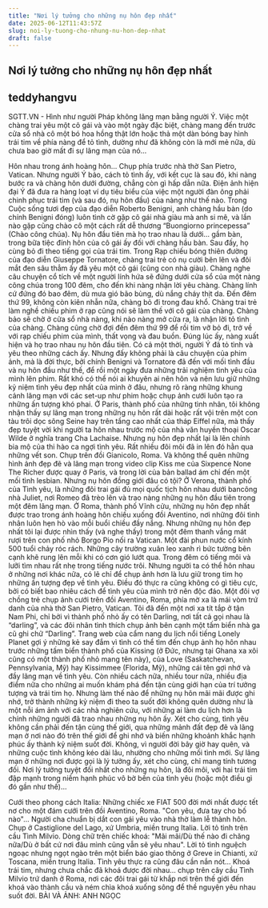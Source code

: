 ```yaml
---
title: "Nơi lý tưởng cho những nụ hôn đẹp nhất"
date: 2025-06-12T11:43:57Z
slug: noi-ly-tuong-cho-nhung-nu-hon-dep-nhat
draft: false
---
```


## Nơi lý tưởng cho những nụ hôn đẹp nhất

## teddyhangvu

SGTT.VN - Hình như người Pháp không lãng mạn bằng người Ý. Việc một chàng trai yêu một cô gái và vào một ngày đặc biệt, chàng mang đến trước cửa sổ nhà cô một bó hoa hồng thật lớn hoặc thả một dàn bóng bay hình trái tim về phía nàng để tỏ tình, dường như đã không còn là mới mẻ nữa, dù chưa bao giờ mất đi sự lãng mạn của nó...
 
 Hôn nhau trong ánh hoàng hôn... Chụp phía trước nhà thờ San Pietro, Vatican.
Nhưng người Ý bảo, cách tỏ tình ấy, với kết cục là sau đó, khi nàng bước ra và chàng hôn dưới đường, chẳng còn gì hấp dẫn nữa. Điện ảnh hiện đại Ý đã đưa ra hàng loạt ví dụ tiêu biểu của việc một người đàn ông phải chinh phục trái tim (và sau đó, nụ hôn đầu) của nàng như thế nào.
Trong Cuộc sống tươi đẹp của đạo diễn Roberto Benigni, anh chàng hầu bàn (do chính Benigni đóng) luôn tình cờ gặp cô gái nhà giàu mà anh si mê, và lần nào gặp cũng chào cô một cách rất dễ thương “Buongiorno princepessa” (Chào công chúa). Nụ hôn đầu tiên mà họ trao nhau là dưới… gầm bàn, trong bữa tiệc đính hôn của cô gái ấy đối với chàng hầu bàn. Sau đấy, họ cùng bỏ đi theo tiếng gọi của trái tim.
Trong Rạp chiếu bóng thiên đường của đạo diễn Giuseppe Tornatore, chàng trai trẻ có nụ cười bẽn lẽn và đôi mắt đen sâu thẳm ấy đã yêu một cô gái (cũng con nhà giàu). Chàng nghe câu chuyện cổ tích về một người lính hứa sẽ đứng dưới cửa sổ của một nàng công chúa trong 100 đêm, cho đến khi nàng nhận lời yêu chàng. Chàng lính cứ đứng đó bao đêm, dù mưa gió bão bùng, dù nắng cháy thịt da. Đến đêm thứ 99, không còn kiên nhẫn nữa, chàng bỏ đi trong đau khổ. Chàng trai trẻ làm nghề chiếu phim ở rạp cũng nói sẽ làm thế với cô gái của chàng. Chàng bảo sẽ chờ ở cửa sổ nhà nàng, khi nào nàng mở cửa ra, là nhận lời tỏ tình của chàng. Chàng cũng chờ đợi đến đêm thứ 99 để rồi tim vỡ bỏ đi, trở về với rạp chiếu phim của mình, thất vọng và đau buồn. Đúng lúc ấy, nàng xuất hiện và họ trao nhau nụ hôn đầu tiên.
Có cả một thời, người Ý đã tỏ tình và yêu theo những cách ấy. Nhưng đấy không phải là câu chuyện của phim ảnh, mà là đời thực, bởi chính Benigni và Tornatore đã đến với mối tình đầu và nụ hôn đầu như thế, để rồi một ngày đưa những trải nghiệm tình yêu của mình lên phim.
Rất khó có thể nói ai khuyên ai nên hôn và nên lưu giữ những kỷ niệm tình yêu đẹp nhất của mình ở đâu, nhưng rõ ràng những khung cảnh lãng mạn với các set-up như phim hoặc chụp ảnh cưới luôn tạo ra những ấn tượng khó phai.
Ở Paris, thành phố của những tình nhân, tôi không nhận thấy sự lãng mạn trong những nụ hôn rất dài hoặc rất vội trên một con tàu trôi dọc sông Seine hay trên tầng cao nhất của tháp Eiffel nữa, mà thấy đẹp tuyệt vời khi người ta hôn nhau trước mộ của nhà văn huyền thoại Oscar Wilde ở nghĩa trang Cha Lachaise. Nhưng nụ hôn đẹp nhất lại là lên chính bia mộ của thi hào ca ngợi tình yêu. Rất nhiều đôi môi đã in lên đó hằn qua những vết son.
 Chụp trên đồi Gianicolo, Roma.
Và không thể quên những hình ảnh đẹp đẽ và lãng mạn trong video clip Kiss me của Sixpence None The Richer được quay ở Paris, và trong lời của bản ballad ám chỉ đến một mối tình lesbian. Nhưng nụ hôn đồng giới đâu có tội?
Ở Verona, thành phố của Tình yêu, là những đôi trai gái đủ mọi quốc tịch hôn nhau dưới bancông nhà Juliet, nơi Romeo đã trèo lên và trao nàng những nụ hôn đầu tiên trong một đêm lãng mạn.
Ở Roma, thành phố Vĩnh cửu, những nụ hôn đẹp nhất được trao trong ánh hoàng hôn chiếu xuống đồi Aventino, nơi những đôi tình nhân luôn hẹn hò vào mỗi buổi chiều đầy nắng. Nhưng những nụ hôn đẹp nhất tôi lại được
nhìn thấy (và nghe thấy) trong một đêm thanh vắng mát rượi trên con phố nhỏ Borgo Pio nối ra Vatican. Một đài phun nước cổ kính 500 tuổi chảy róc rách. Những cây trường xuân leo xanh rì bức tường bên cạnh khẽ rung lên mỗi khi có cơn gió lướt qua. Trong đêm có tiếng môi và lưỡi tìm nhau rất nhẹ trong tiếng nước trôi.
Nhưng người ta có thể hôn nhau ở những nơi khác nữa, có lẽ chỉ để chụp ảnh hơn là lưu giữ trong tim họ những ấn tượng đẹp về tình yêu. Điều đó thực ra cũng không có gì tiêu cực, bởi có biết bao nhiêu cách để tình yêu của mình trở nên độc đáo.
 Một đôi vợ chồng trẻ chụp ảnh cưới trên đồi Aventino, Roma, phía mờ xa là mái vòm trứ danh của nhà thờ San Pietro, Vatican.
Tôi đã đến một nơi xa tít tắp ở tận Nam Phi, chỉ bởi vì thành phố nhỏ ấy có tên Darling, nơi tất cả gọi nhau là “darling”, và các đôi nhân tình thích chụp ảnh bên cạnh một tấm biển nhà ga cũ ghi chữ “Darling”.
Trang web của cẩm nang du lịch nổi tiếng Lonely Planet gợi ý những kẻ say đắm vì tình có thể tìm đến chụp ảnh họ hôn nhau trước những tấm biển thành phố của Kissing (ở Đức, nhưng tại Ghana xa xôi cũng có một thành phố nhỏ mang tên này), của Love (Saskatchevan, Pennsylvania, Mỹ) hay Kissimmee (Florida, Mỹ), những cái tên gợi nhớ và đầy lãng mạn về tình yêu.
Còn nhiều cách nữa, nhiều tour nữa, nhiều địa điểm nữa cho những ai muốn khám phá đến tận cùng giới hạn của trí tưởng tượng và trái tim họ. Nhưng làm thế nào để những nụ hôn mãi mãi được ghi nhớ, trở thành những kỷ niệm đi theo ta suốt đời không quên dường như là một nỗi ám ảnh với các nhà nghiên cứu, với những ai làm du lịch hơn là chính những người đã trao nhau những nụ hôn ấy. Xét cho cùng, tình yêu không cần phải đến tận cùng thế giới, qua những mảnh đất đẹp đẽ và lãng mạn ở nơi nào đó trên thế giới để ghi nhớ và biến những khoảnh khắc hạnh phúc ấy thành kỷ niệm suốt đời. Không, vì người đời bây giờ hay quên, và những cuộc tình không kéo dài lâu, nhường cho những mối tình mới.
Sự lãng mạn ở những nơi được gọi là lý tưởng ấy, xét cho cùng, chỉ mang tính tương đối. Nơi lý tưởng tuyệt đối nhất cho những nụ hôn, là đôi môi, với hai trái tim đập mạnh trong niềm hạnh phúc vô bờ bến của tình yêu (hoặc một điều gì đó gần như thế)…
 
Cưới theo phong cách Italia: Những chiếc xe FIAT 500 đời mới nhất được tết nơ cho một đám cưới trên đồi Aventino, Roma. 
"Con yêu, đưa tay cho bố nào"... Người cha chuẩn bị dắt con gái yêu vào nhà thờ làm lễ thành hôn. Chụp ở Castiglione del Lago, xứ Umbria, miền trung Italia.
 Lời tỏ tình trên cầu Tình Milvio. Dòng chữ trên chiếc khoá: "Mãi mãi/Dù thế nào đi chăng nữa/Dù ở bất cứ nơi đâu mình cũng vẫn sẽ yêu nhau".
 Lời tỏ tình nguệch ngoạc nhưng ngọt ngào trên một biển báo giao thông ở Greve in Chianti, xứ Toscana, miền trung Italia. Tình yêu thực ra cũng đâu cần nắn nót... 
Khoá trái tim, nhưng chưa chắc đã khoá được đời nhau... chụp trên cây cầu Tình Milvio trứ danh ở Roma, nơi các đôi trai gái từ khắp nơi trên thế giới đến khoá vào thành cầu và ném chìa khoá xuống sông để thề nguyện yêu nhau suốt đời.
 BÀI VÀ ẢNH: ANH NGỌC